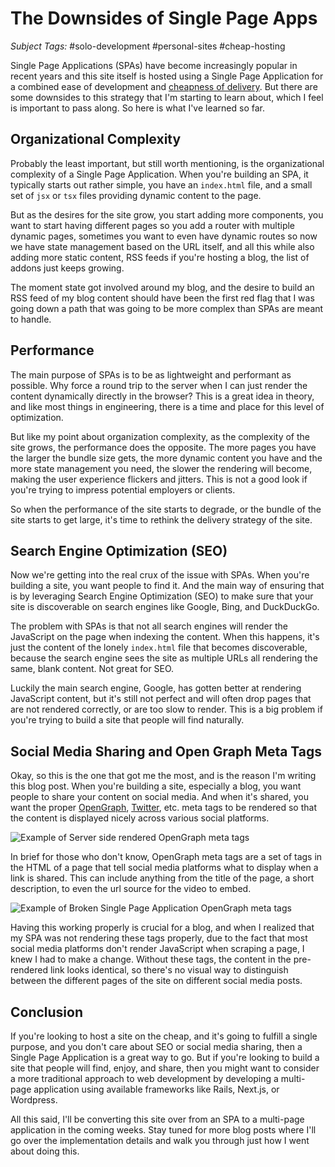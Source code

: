 # The Downsides of Single Page Apps

*Subject Tags:* #solo-development #personal-sites #cheap-hosting

Single Page Applications (SPAs) have become increasingly popular in recent years and this site itself is hosted
using a Single Page Application for a combined ease of development and [cheapness of delivery](https://jamesebentier.com/blog/2024-06-06-Hosting-A-Personal-Site-On-The-Cheap).
But there are some downsides to this strategy that I'm starting to learn about, which I feel is important to pass
along. So here is what I've learned so far.

## Organizational Complexity

Probably the least important, but still worth mentioning, is the organizational complexity of a Single Page Application.
When you're building an SPA, it typically starts out rather simple, you have an `index.html` file, and a small set of
`jsx` or `tsx` files providing dynamic content to the page.

But as the desires for the site grow, you start adding more components, you want to start having different pages so you
add a router with multiple dynamic pages, sometimes you want to even have dynamic routes so now we have state management
based on the URL itself, and all this while also adding more static content, RSS feeds if you're hosting a blog, the
list of addons just keeps growing.

The moment state got involved around my blog, and the desire to build an RSS feed of my blog content should have been
the first red flag that I was going down a path that was going to be more complex than SPAs are meant to handle.

## Performance

The main purpose of SPAs is to be as lightweight and performant as possible. Why force a round trip to the server when
I can just render the content dynamically directly in the browser? This is a great idea in theory, and like most things
in engineering, there is a time and place for this level of optimization.

But like my point about organization complexity, as the complexity of the site grows, the performance does the opposite.
The more pages you have the larger the bundle size gets, the more dynamic content you have and the more state management
you need, the slower the rendering will become, making the user experience flickers and jitters. This is not a good
look if you're trying to impress potential employers or clients.

So when the performance of the site starts to degrade, or the bundle of the site starts to get large, it's time to
rethink the delivery strategy of the site.

## Search Engine Optimization (SEO)

Now we're getting into the real crux of the issue with SPAs. When you're building a site, you want people to find it.
And the main way of ensuring that is by leveraging Search Engine Optimization (SEO) to make sure that your site is
discoverable on search engines like Google, Bing, and DuckDuckGo.

The problem with SPAs is that not all search engines will render the JavaScript on the page when indexing the content.
When this happens, it's just the content of the lonely `index.html` file that becomes discoverable, because the search
engine sees the site as multiple URLs all rendering the same, blank content. Not great for SEO.

Luckily the main search engine, Google, has gotten better at rendering JavaScript content, but it's still not perfect
and will often drop pages that are not rendered correctly, or are too slow to render. This is a big problem if you're
trying to build a site that people will find naturally.

## Social Media Sharing and Open Graph Meta Tags

Okay, so this is the one that got me the most, and is the reason I'm writing this blog post. When you're building a
site, especially a blog, you want people to share your content on social media. And when it's shared, you want the proper
[OpenGraph](https://ogp.me/), [Twitter](https://developer.x.com/en/docs/twitter-for-websites/cards/overview/markup), etc.
meta tags to be rendered so that the content is displayed nicely across various social platforms.

![Example of Server side rendered OpenGraph meta tags](/blog/images/ssr-social-meta-tag.webp)

In brief for those who don't know, OpenGraph meta tags are a set of tags in the HTML of a page that tell social media
platforms what to display when a link is shared. This can include anything from the title of the page, a short description,
to even the url source for the video to embed.

![Example of Broken Single Page Application OpenGraph meta tags](/blog/images/spa-social-meta-tag.webp)

Having this working properly is crucial for a blog, and when I realized that my SPA was not rendering these tags properly,
due to the fact that most social media platforms don't render JavaScript when scraping a page, I knew I had to make a
change. Without these tags, the content in the pre-rendered link looks identical, so there's no visual way to distinguish
between the different pages of the site on different social media posts.



## Conclusion

If you're looking to host a site on the cheap, and it's going to fulfill a single purpose, and you don't care about
SEO or social media sharing, then a Single Page Application is a great way to go. But if you're looking to build a
site that people will find, enjoy, and share, then you might want to consider a more traditional approach to web
development by developing a multi-page application using available frameworks like Rails, Next.js, or Wordpress.

All this said, I'll be converting this site over from an SPA to a multi-page application in the coming weeks. Stay
tuned for more blog posts where I'll go over the implementation details and walk you through just how I went about
doing this.
